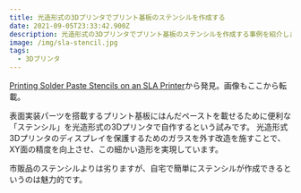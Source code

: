 ```yaml
---
title: 光造形式の3Dプリンタでプリント基板のステンシルを作成する
date: 2021-09-05T23:33:42.900Z
description: 光造形式の3Dプリンタでプリント基板のステンシルを作成する事例を紹介します。
image: /img/sla-stencil.jpg
tags:
  - 3Dプリンタ
---
```

[Printing Solder Paste Stencils on an SLA Printer](https://blog.honzamrazek.cz/2020/01/printing-solder-paste-stencils-on-an-sla-printer/)から発見。画像もここから転載。

表面実装パーツを搭載するプリント基板にはんだペーストを載せるために便利な「ステンシル」を光造形式の3Dプリンタで自作するという試みです。
光造形式3Dプリンタのディスプレイを保護するためのガラスを外す改造を施すことで、XY面の精度を向上させ、この細かい造形を実現しています。

市販品のステンシルよりは劣りますが、自宅で簡単にステンシルが作成できるというのは魅力的です。
